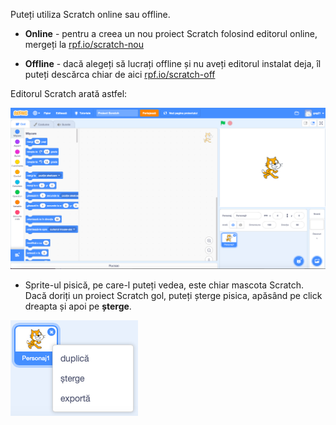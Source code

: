 Puteți utiliza Scratch online sau offline.

+ **Online** - pentru a creea un nou proiect Scratch folosind editorul online, mergeți la <a href="http://rpf.io/scratch-new" target="_blank">rpf.io/scratch-nou</a>

+ **Offline** - dacă alegeți să lucrați offline și nu aveți editorul instalat deja, îl puteți descărca chiar de aici <a href="http://rpf.io/scratch-off" target="_blank">rpf.io/scratch-off</a>

Editorul Scratch arată astfel:

![captură de ecran](images/scratch-editor.png)

+ Sprite-ul pisică, pe care-l puteți vedea, este chiar mascota Scratch. Dacă doriți un proiect Scratch gol, puteți șterge pisica, apăsând pe click dreapta și apoi pe **șterge**.

![captură de ecran](images/delete.png)